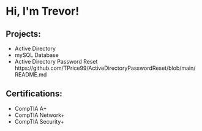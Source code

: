 <h1>Hi, I'm Trevor!</h1>

<h2>Projects:</h2>
<ul>
 <li>Active Directory</li> 
 <li>mySQL Database</li> 
 <li>Active Directory Password Reset</li> https://github.com/TPrice99/ActiveDirectoryPasswordReset/blob/main/README.md
</ul>

<h2>Certifications:</h2>
<ul>
  <li>CompTIA A+</li>
  <li>CompTIA Network+</li>
  <li>CompTIA Security+</li>
</ul>


<!--
**joshmadakor1/joshmadakor1** is a ✨ _special_ ✨ repository because its `README.md` (this file) appears on your GitHub profile.

Here are some ideas to get you started:

- 🔭 I’m currently working on ...
- 🌱 I’m currently learning ...
- 👯 I’m looking to collaborate on ...
- 🤔 I’m looking for help with ...
- 💬 Ask me about ...
- 📫 How to reach me: ...
- 😄 Pronouns: ...
- ⚡ Fun fact: ...
-->
